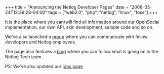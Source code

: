 +++
title = "Announcing the Netlog Developer Pages"
date = "2008-05-24T12:39:28-04:00"
tags = ["web2.0", "php", "netlog", "linux", "foss"]
+++
<p>It is the place where you can/will find all information around our OpenSocial implementation, our own API, skin development, sample code and so on.<br />

We've also launched a <a href="http://en.netlog.com/go/developer/group">group</a> where you can communicate with fellow developers and Netlog employees.<br />

The page also features a <a href="http://en.netlog.com/go/developer/blog">blog</a> where you can follow what is going on in the Netlog Tech team.</p>

<p>PS: We've also updated our <a href="http://en.netlog.com/go/inside/view=jobs">jobs page</a></p>

